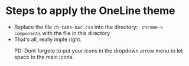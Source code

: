 # Steps to apply the OneLine theme
<ul><li>Replace the file <code>ch-tabs-bar.css</code> into the directory: <code> chrome-> components</code> with the file in this directory</li>
  <li>That's all, really imple right. </li>
  
PD: Dont forgete to put your icons in the dropdown arrow menu to let space to the main icons.


